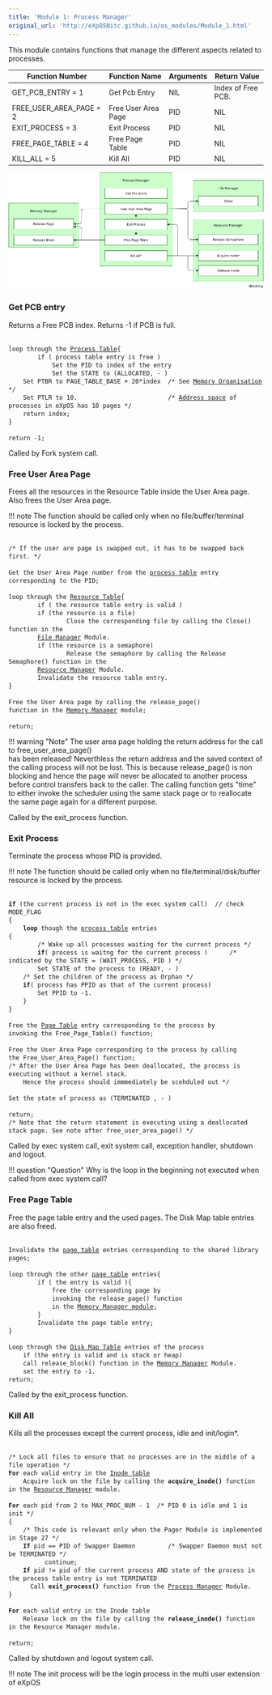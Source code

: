 ```yaml
---
title: 'Module 1: Process Manager'
original_url: 'http://eXpOSNitc.github.io/os_modules/Module_1.html'
---
```


This module contains functions that manage the different aspects related to processes.

| Function Number            | Function Name       | Arguments | Return Value       |
| -------------------------- | ------------------- | --------- | ------------------ |
| GET\_PCB\_ENTRY = 1        | Get Pcb Entry       | NIL       | Index of Free PCB. |
| FREE\_USER\_AREA\_PAGE = 2 | Free User Area Page | PID       | NIL                |
| EXIT\_PROCESS = 3          | Exit Process        | PID       | NIL                |
| FREE\_PAGE\_TABLE = 4      | Free Page Table     | PID       | NIL                |
| KILL\_ALL = 5              | Kill All            | PID       | NIL                |


![](../assets/img/modules/ProcessManager.png)

###  Get PCB entry
Returns a Free PCB index. Returns -1 if PCB is full.  

<pre><code>
loop through the <a href="../../os-design/process-table/">Process Table</a>{
        if ( process table entry is free )
            Set the PID to index of the entry
            Set the STATE to (ALLOCATED, - )
    Set PTBR to PAGE_TABLE_BASE + 20*index 	/* See <a href="../../os-implementation/#collapse2">Memory Organisation</a> */
    Set PTLR to 10. 						/* <a href="../../abi/">Address space</a> of processes in eXpOS has 10 pages */
    return index;
}

return -1;
</code></pre>


Called by Fork system call.


###  Free User Area Page
Frees all the resources in the Resource Table inside the User Area page. Also frees the User Area page.  

!!! note
    The function should be called only when no file/buffer/terminal resource is locked by the process.  
<pre><code>
/* If the user are page is swapped out, it has to be swapped back first. */

Get the User Area Page number from the <a href="../../os-design/process-table/">process table</a> entry
corresponding to the PID;

loop through the <a href="../../os-design/process-table/#per_process_table">Resource Table</a>{
        if ( the resource table entry is valid )
        if (the resource is a file)
                Close the corresponding file by calling the Close() function in the 
        <a href="../../modules/module-03/">File Manager</a> Module.
        if (the resource is a semaphore)
                Release the semaphore by calling the Release Semaphore() function in the 
        <a href="../../modules/module-00/">Resource Manager</a> Module.
        Invalidate the resource table entry.
}

Free the User Area page by calling the release_page()
function in the <a href="../../modules/module-02/">Memory Manager</a> module;
    
return;	
</code></pre>

!!! warning "Note"
    The user area page holding the return address for the call to free_user_area_page()  
    has been released! Neverthless the return address and the saved context of the calling process 
    will not be lost. This is because release_page() is non blocking and hence the page will never be 
    allocated to another process before control transfers back to the caller.  The calling function 
    gets "time" to either invoke the scheduler using the same stack page or to reallocate the same page 
    again for a different purpose.  

Called by the exit\_process function.




### Exit Process

Terminate the process whose PID is provided.  
  

!!! note
    The function should be called only when no file/terminal/disk/buffer resource is locked by the process.  
  

<pre><code>
<b>if</b> (the current process is not in the exec system call)	// check MODE_FLAG
{
    <b>loop</b> though the <a href="../../os-design/process-table/">process table</a> entries
{
        /* Wake up all processes waiting for the current process */
        <b>if</b>( process is waitng for the current process ) 		/* indicated by the STATE = (WAIT_PROCESS, PID ) */
        Set STATE of the process to (READY, - )
    /* Set the children of the process as Orphan */
    <b>if</b>( process has PPID as that of the current process)
        Set PPID to -1.
    }
}

Free the <a href="../../os-design/process-table/#per_page_table">Page Table</a> entry corresponding to the process by
invoking the Free_Page_Table() function; 

Free the User Area Page corresponding to the process by calling
the Free_User_Area_Page() function;  
/* After the User Area Page has been deallocated, the process is executing without a kernel stack.
    Hence the process should immmediately be scehduled out */

Set the state of process as (TERMINATED , - )

return;
/* Note that the return statement is executing using a deallocated stack page. See note after free_user_area_page() */ 
</code></pre>

Called by exec system call, exit system call, exception handler, shutdown and logout.

!!! question "Question"
    Why is the loop in the beginning not executed when called from exec system call?


###  Free Page Table

Free the page table entry and the used pages. The Disk Map table entries are also freed.  

<pre><code>
Invalidate the <a href="../../os-design/process-table/#per_page_table">page table</a> entries corresponding to the shared library pages;

loop through the other <a href="../../os-design/process-table/">page table</a> entries{
        if ( the entry is valid ){
            free the corresponding page by 
            invoking the release_page() function 
            in the <a href="../../modules/module-02/">Memory Manager module</a>;
        }
        Invalidate the page table entry;
}

Loop through the <a href="../../os-design/process-table/">Disk Map Table</a> entries of the process  
    if (the entry is valid and is stack or heap)
    call release_block() function in the <a href="../../modules/module-02/">Memory Manager</a> Module.
    set the entry to -1.
return;
</code></pre>

Called by the exit\_process function.

### Kill All
Kills all the processes except the current process, idle and init/login*.  

<pre><code>
/* Lock all files to ensure that no processes are in the middle of a file operation */
<b>For</b> each valid entry in the <a href="../../os-design/disk-ds/#inode-table">Inode table</a>	
	Acquire lock on the file by calling the <b>acquire_inode()</b> function in the <a href="../../modules/module-00/">Resource Manager</a> module.

<b>For</b> each pid from 2 to MAX_PROC_NUM - 1 	/* PID 0 is idle and 1 is init */
{
    /* This code is relevant only when the Pager Module is implemented in Stage 27 */
    <b>If</b> pid == PID of Swapper Daemon         /* Swapper Daemon must not be TERMINATED */
          continue;
    <b>If</b> pid != pid of the current process AND state of the process in the process table entry is not TERMINATED
	  Call <b>exit_process()</b> function from the <a href="../../modules/module-01/">Process Manager</a> Module.
}

<b>For</b> each valid entry in the Inode table
	Release lock on the file by calling the <b>release_inode()</b> function in the Resource Manager module.

return;
</code></pre>

Called by shutdown and logout system call.

!!! note
    The init process will be the login process in the multi user extension of eXpOS

